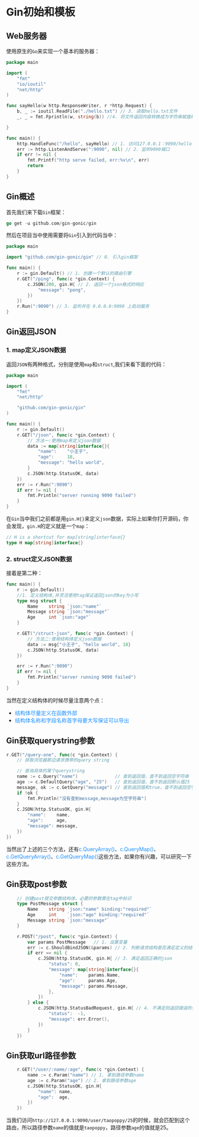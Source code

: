 # Gin初始和模板

## Web服务器
使用原生的`Go`来实现一个基本的服务器：
```go
package main

import (
	"fmt"
	"io/ioutil"
	"net/http"
)

func sayHello(w http.ResponseWriter, r *http.Request) {
	b, _ := ioutil.ReadFile("./hello.txt") // 3. 读取hello.txt文件
	_, _ = fmt.Fprintln(w, string(b)) //4. 将文件返回内容转换成为字符串赋值给w

}

func main() {
	http.HandleFunc("/hello", sayHello) // 1. 访问127.0.0.1：9090/hello sayHello函数为处理器
	err := http.ListenAndServe(":9090", nil) // 2. 监听9090端口
	if err != nil {
		fmt.Printf("http serve failed, err:%v\n", err)
		return
	}
}

```

## Gin概述
首先我们来下载`Gin`框架：
```go
go get -u github.com/gin-gonic/gin
```
然后在项目当中使用需要将`Gin`引入到代码当中：
```go
package main

import "github.com/gin-gonic/gin" // 0. 引入gin框架

func main() {
	r := gin.Default() // 1. 创建一个默认的路由引擎
	r.GET("/ping", func(c *gin.Context) {
		c.JSON(200, gin.H{ // 2. 返回一个json格式的响应
			"message": "pong",
		})
	})
	r.Run(":9090") // 3. 监听并在 0.0.0.0:9090 上启动服务
}
```

## Gin返回JSON
### 1. map定义JSON数据

返回`JSON`有两种格式，分别是使用`map`和`struct`,我们来看下面的代码：
```go
package main

import (
	"fmt"
	"net/http"

	"github.com/gin-gonic/gin"
)

func main() {
	r := gin.Default()
	r.GET("/json", func(c *gin.Context) {
		// 方法一:使用map来定义json数据
		data := map[string]interface{}{
			"name":    "小王子",
			"age":     18,
			"message": "hello world",
		}
		c.JSON(http.StatusOK, data)
	})
	err := r.Run(":9090")
	if err != nil {
		fmt.Println("server running 9090 failed")
	}
}
```
在`Gin`当中我们之前都是用`gin.H{}`来定义`json`数据，实际上如果你打开源码，你会发现，`gin.H`的定义就是一个`map`：
```go
// H is a shortcut for map[string]interface{}
type H map[string]interface{}
```

### 2. struct定义JSON数据
接着是第二种：
```go
func main() {
	r := gin.Default()
	//1. 定义结构体,并灵活使用tag保证返回json的key为小写
	type msg struct {
		Name    string `json:"name"`
		Message string `json:"message"`
		Age     int `json:"age"`
	}

	r.GET("/struct-json", func(c *gin.Context) {
		// 方法二:使用结构体定义json数据
		data := msg{"小王子", "hello world", 18}
		c.JSON(http.StatusOK, data)
	})

	err := r.Run(":9090")
	if err != nil {
		fmt.Println("server running 9090 failed")
	}
}

```
当然在定义结构体的时候尽量注意两个点：
+ <font color=#1E90FF>结构体尽量定义在函数外部</font>
+ <font color=#1E90FF>结构体名称和字段名称首字母要大写保证可以导出</font>

## Gin获取querystring参数
```go
r.GET("/query-one", func(c *gin.Context) {
	// 获取浏览器那边请求携带的query string

	// 查询具体的某个querystring
	name := c.Query("name")              // 查到返回值，查不到返回空字符串
	age := c.DefaultQuery("age", "25")   // 查到返回值，查不到返回默认值25
	message, ok := c.GetQuery("message") // 查到返回值和true，查不到返回空字符串和false
	if !ok {
		fmt.Println("没有查到message,message为空字符串")
	}
	c.JSON(http.StatusOK, gin.H{
		"name":    name,
		"age":     age,
		"message": message,
	})
})
```
当然出了上述的三个方法，还有<font color=#1E90FF>c.QueryArray()</font>、<font color=#1E90FF>c.QueryMap()</font>、<font color=#1E90FF>c.GetQueryArray()</font>、<font color=#1E90FF>c.GetQueryMap()</font>这些方法，如果你有兴趣，可以研究一下这些方法。

## Gin获取post参数
```go
	// 创建post提交参数结构体，必要的参数需在tag中标识
	type PostMessage struct {
		Name    string `json:"name" binding:"required"`
		Age     int    `json:"age" binding:"required"`
		Message string `json:"message"`
	}

	r.POST("/post", func(c *gin.Context) {
		var params PostMessage   // 1. 设置变量
		err := c.ShouldBindJSON(&params) // 2. 判断请求结构是否满足定义的结构体
		if err == nil {
			c.JSON(http.StatusOK, gin.H{ // 3. 满足返回正确的json
				"status": 0,
				"message": map[string]interface{}{
					"name":    params.Name,
					"age":     params.Age,
					"message": params.Message,
				},
			})
		} else {
			c.JSON(http.StatusBadRequest, gin.H{ // 4. 不满足则返回错误的信息
				"status":  -1,
				"message": err.Error(),
			})
		}
	})
```

## Gin获取url路径参数
```go
	r.GET("/user/:name/:age", func(c *gin.Context) {
		name := c.Param("name") // 1. 拿到路径参数name
		age := c.Param("age") // 2. 拿到路径参数age
		c.JSON(http.StatusOK, gin.H{
			"name": name,
			"age":  age,
		})
	})
```
当我们访问`http://127.0.0.1:9090/user/taopoppy/25`的时候，就会匹配到这个路由，所以路径参数`name`的值就是`taopoppy`，路径参数`age`的值就是25。

